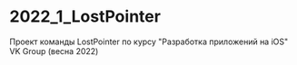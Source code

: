 # 2022_1_LostPointer
Проект команды LostPointer по курсу "Разработка приложений на iOS" VK Group (весна 2022)
